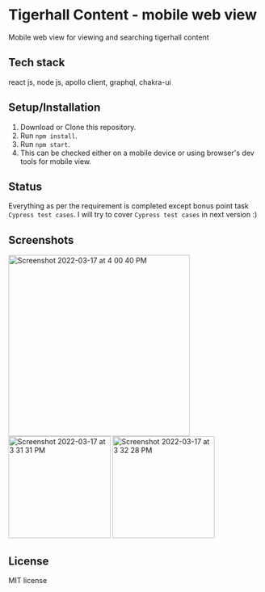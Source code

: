# Tigerhall Content - mobile web view
Mobile web view for viewing and searching tigerhall content
## Tech stack 
react js, node js, apollo client, graphql, chakra-ui
## Setup/Installation
1. Download or Clone this repository.
2. Run `npm install`.
3. Run `npm start`.
4. This can be checked either on a mobile device or using browser's dev tools for mobile view.

## Status
Everything as per the requirement is completed except bonus point task `Cypress test cases`. I will try to cover `Cypress test cases` in next version :)

## Screenshots
<img width="359" alt="Screenshot 2022-03-17 at 4 00 40 PM" src="https://user-images.githubusercontent.com/42477351/158798997-6cb85fa8-1921-42ec-836c-2a8e2b969d99.png">
<img width="202" alt="Screenshot 2022-03-17 at 3 31 31 PM" src="https://user-images.githubusercontent.com/42477351/158799030-38cddbc9-3482-4e17-9205-00d4050e9e3d.png">
<img width="202" alt="Screenshot 2022-03-17 at 3 32 28 PM" src="https://user-images.githubusercontent.com/42477351/158799222-0f46569f-65be-48c1-ad61-de1bbabd50ef.png">

## License
MIT license
